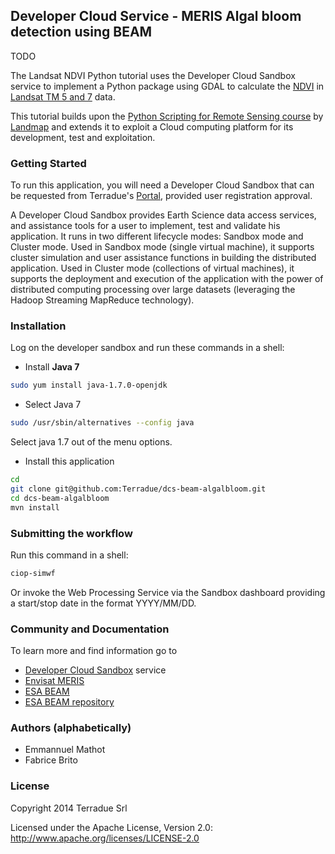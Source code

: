 ## Developer Cloud Service - MERIS Algal bloom detection using BEAM

TODO

The Landsat NDVI Python tutorial uses the Developer Cloud Sandbox service to implement a Python package using GDAL to   calculate the [NDVI](http://en.wikipedia.org/wiki/Normalized_Difference_Vegetation_Index) in [Landsat TM 5 and 7](http://en.wikipedia.org/wiki/Landsat_program) data.

This tutorial builds upon the [Python Scripting for Remote Sensing course](http://www.landmap.ac.uk/index.php/Learning-Materials/Python-Scripting/9.1-Introduction) by [Landmap](http://www.landmap.ac.uk/) and extends it to exploit a Cloud computing platform for its development, test and exploitation.

### Getting Started 

To run this application, you will need a Developer Cloud Sandbox that can be requested from Terradue's [Portal](http://www.terradue.com/partners), provided user registration approval. 

A Developer Cloud Sandbox provides Earth Science data access services, and assistance tools for a user to implement, test and validate his application.
It runs in two different lifecycle modes: Sandbox mode and Cluster mode. 
Used in Sandbox mode (single virtual machine), it supports cluster simulation and user assistance functions in building the distributed application.
Used in Cluster mode (collections of virtual machines), it supports the deployment and execution of the application with the power of distributed computing processing over large datasets (leveraging the Hadoop Streaming MapReduce technology). 

### Installation 

Log on the developer sandbox and run these commands in a shell:

* Install **Java 7**

```bash
sudo yum install java-1.7.0-openjdk
```

* Select Java 7

```bash
sudo /usr/sbin/alternatives --config java
```

Select java 1.7 out of the menu options.

* Install this application

```bash
cd
git clone git@github.com:Terradue/dcs-beam-algalbloom.git
cd dcs-beam-algalbloom
mvn install
```

### Submitting the workflow

Run this command in a shell:

```bash
ciop-simwf
```

Or invoke the Web Processing Service via the Sandbox dashboard providing a start/stop date in the format YYYY/MM/DD.

### Community and Documentation

To learn more and find information go to 

* [Developer Cloud Sandbox](http://docs.terradue.com/developer) service 
* [Envisat MERIS](https://earth.esa.int/web/guest/missions/esa-operational-eo-missions/envisat/instruments/meris)
* [ESA BEAM](https://earth.esa.int/web/guest/software-tools)
* [ESA BEAM repository](https://github.com/bcdev/beam)

### Authors (alphabetically)

* Emmannuel Mathot 
* Fabrice Brito

### License

Copyright 2014 Terradue Srl

Licensed under the Apache License, Version 2.0: http://www.apache.org/licenses/LICENSE-2.0
